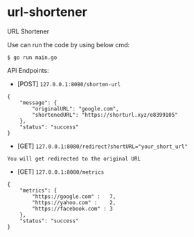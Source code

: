 # url-shortener
URL Shortener

Use can run the code by using below cmd:
```
$ go run main.go
```

API Endpoints:

- [POST] `127.0.0.1:8080/shorten-url`
```
{
    "message": {
        "originalURL": "google.com",
        "shortenedURL": "https://shorturl.xyz/e8399105"
    },
    "status": "success"
}
```
- [GET] `127.0.0.1:8080/redirect?shortURL="your_short_url"`
```
You will get redirected to the original URL
```
- [GET] `127.0.0.1:8080/metrics`
```
{
    "metrics": {
        "https://google.com" :   7,
        "https://yahoo.com" :    2,
        "https://facebook.com" : 3
    },
    "status": "success"
}
```
